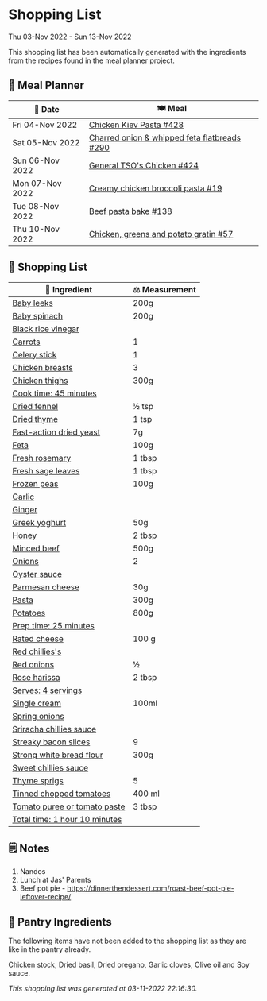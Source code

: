 # Shopping List

Thu 03-Nov 2022 - Sun 13-Nov 2022

This shopping list has been automatically generated with the ingredients from the recipes found in the meal planner project.

## 📅 Meal Planner

|📅 Date| 🍽️ Meal|
|----|----|
|Fri 04-Nov 2022|[Chicken Kiev Pasta #428](https://github.com/jcallaghan/The-Cookbook/issues/428)|
|Sat 05-Nov 2022|[Charred onion & whipped feta flatbreads #290](https://github.com/jcallaghan/The-Cookbook/issues/290)|
|Sun 06-Nov 2022|[General TSO's Chicken #424](https://github.com/jcallaghan/The-Cookbook/issues/424)|
|Mon 07-Nov 2022|[Creamy chicken broccoli pasta #19](https://github.com/jcallaghan/The-Cookbook/issues/19)|
|Tue 08-Nov 2022|[Beef pasta bake #138](https://github.com/jcallaghan/The-Cookbook/issues/138)|
|Thu 10-Nov 2022|[Chicken, greens and potato gratin #57](https://github.com/jcallaghan/The-Cookbook/issues/57)|

## 🛒 Shopping List

| 🍌 Ingredient| ⚖️ Measurement|
|----------|-----------|
|[Baby leeks](https://www.sainsburys.co.uk/gol-ui/SearchResults/Baby%20leeks)|200g|
|[Baby spinach](https://www.sainsburys.co.uk/gol-ui/SearchResults/Baby%20spinach)|200g|
|[Black rice vinegar](https://www.sainsburys.co.uk/gol-ui/SearchResults/Black%20rice%20vinegar)||
|[Carrots](https://www.sainsburys.co.uk/gol-ui/SearchResults/Carrots)|1|
|[Celery stick](https://www.sainsburys.co.uk/gol-ui/SearchResults/Celery%20stick)|1|
|[Chicken breasts](https://www.sainsburys.co.uk/gol-ui/SearchResults/Chicken%20breasts)|3|
|[Chicken thighs](https://www.sainsburys.co.uk/gol-ui/SearchResults/Chicken%20thighs)|300g|
|[Cook time: 45 minutes](https://www.sainsburys.co.uk/gol-ui/SearchResults/Cook%20time:%2045%20minutes)||
|[Dried fennel](https://www.sainsburys.co.uk/gol-ui/SearchResults/Dried%20fennel)|½ tsp|
|[Dried thyme](https://www.sainsburys.co.uk/gol-ui/SearchResults/Dried%20thyme)|1 tsp|
|[Fast-action dried yeast](https://www.sainsburys.co.uk/gol-ui/SearchResults/Fast-action%20dried%20yeast)|7g|
|[Feta](https://www.sainsburys.co.uk/gol-ui/SearchResults/Feta)|100g|
|[Fresh rosemary](https://www.sainsburys.co.uk/gol-ui/SearchResults/Fresh%20rosemary)|1 tbsp|
|[Fresh sage leaves](https://www.sainsburys.co.uk/gol-ui/SearchResults/Fresh%20sage%20leaves)|1 tbsp|
|[Frozen peas](https://www.sainsburys.co.uk/gol-ui/SearchResults/Frozen%20peas)|100g|
|[Garlic](https://www.sainsburys.co.uk/gol-ui/SearchResults/Garlic)||
|[Ginger](https://www.sainsburys.co.uk/gol-ui/SearchResults/Ginger)||
|[Greek yoghurt](https://www.sainsburys.co.uk/gol-ui/SearchResults/Greek%20yoghurt)|50g|
|[Honey](https://www.sainsburys.co.uk/gol-ui/SearchResults/Honey)|2 tbsp|
|[Minced beef](https://www.sainsburys.co.uk/gol-ui/SearchResults/Minced%20beef)|500g|
|[Onions](https://www.sainsburys.co.uk/gol-ui/SearchResults/Onions)|2|
|[Oyster sauce](https://www.sainsburys.co.uk/gol-ui/SearchResults/Oyster%20sauce)||
|[Parmesan cheese](https://www.sainsburys.co.uk/gol-ui/SearchResults/Parmesan%20cheese)|30g|
|[Pasta](https://www.sainsburys.co.uk/gol-ui/SearchResults/Pasta)|300g|
|[Potatoes](https://www.sainsburys.co.uk/gol-ui/SearchResults/Potatoes)|800g|
|[Prep time: 25 minutes](https://www.sainsburys.co.uk/gol-ui/SearchResults/Prep%20time:%2025%20minutes)||
|[Rated cheese](https://www.sainsburys.co.uk/gol-ui/SearchResults/Rated%20cheese)|100 g|
|[Red chillies's](https://www.sainsburys.co.uk/gol-ui/SearchResults/Red%20chillies's)||
|[Red onions](https://www.sainsburys.co.uk/gol-ui/SearchResults/Red%20onions)|½|
|[Rose harissa](https://www.sainsburys.co.uk/gol-ui/SearchResults/Rose%20harissa)|2 tbsp|
|[Serves: 4 servings](https://www.sainsburys.co.uk/gol-ui/SearchResults/Serves:%204%20servings)||
|[Single cream](https://www.sainsburys.co.uk/gol-ui/SearchResults/Single%20cream)|100ml|
|[Spring onions](https://www.sainsburys.co.uk/gol-ui/SearchResults/Spring%20onions)||
|[Sriracha chillies sauce](https://www.sainsburys.co.uk/gol-ui/SearchResults/Sriracha%20chillies%20sauce)||
|[Streaky bacon slices](https://www.sainsburys.co.uk/gol-ui/SearchResults/Streaky%20bacon%20slices)|9|
|[Strong white bread flour](https://www.sainsburys.co.uk/gol-ui/SearchResults/Strong%20white%20bread%20flour)|300g|
|[Sweet chillies sauce](https://www.sainsburys.co.uk/gol-ui/SearchResults/Sweet%20chillies%20sauce)||
|[Thyme sprigs](https://www.sainsburys.co.uk/gol-ui/SearchResults/Thyme%20sprigs)|5|
|[Tinned chopped tomatoes](https://www.sainsburys.co.uk/gol-ui/SearchResults/Tinned%20chopped%20tomatoes)|400 ml|
|[Tomato puree or tomato paste](https://www.sainsburys.co.uk/gol-ui/SearchResults/Tomato%20puree%20or%20tomato%20paste)|3 tbsp|
|[Total time: 1 hour 10 minutes](https://www.sainsburys.co.uk/gol-ui/SearchResults/Total%20time:%201%20hour%2010%20minutes)||

## 🗒️ Notes

1. Nandos
1. Lunch at Jas' Parents
1. Beef pot pie - https://dinnerthendessert.com/roast-beef-pot-pie-leftover-recipe/

## 🏪 Pantry Ingredients

The following items have not been added to the shopping list as they are like in the pantry already.

Chicken stock, Dried basil, Dried oregano, Garlic cloves, Olive oil and Soy sauce.


_This shopping list was generated at 03-11-2022 22:16:30._